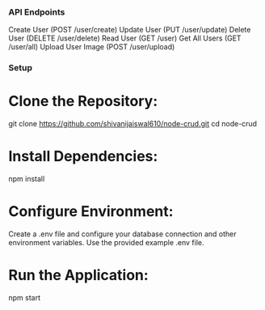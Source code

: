 ### API Endpoints

Create User (POST /user/create)
Update User (PUT /user/update)
Delete User (DELETE /user/delete)
Read User (GET /user)
Get All Users (GET /user/all)
Upload User Image (POST /user/upload)


### Setup

# Clone the Repository:

git clone https://github.com/shivanijaiswal610/node-crud.git
cd node-crud

# Install Dependencies:

npm install

# Configure Environment:

Create a .env file and configure your database connection and other environment variables. Use the provided example .env file.

# Run the Application:

npm start